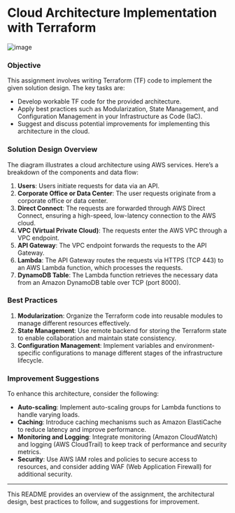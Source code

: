 # Cloud Architecture Implementation with Terraform

![image](https://github.com/Arun-Negi/terraform-aws/assets/53115095/09dda7c8-040c-4d98-9c60-02610776455f)


### Objective
This assignment involves writing Terraform (TF) code to implement the given solution design. The key tasks are:

- Develop workable TF code for the provided architecture.
- Apply best practices such as Modularization, State Management, and Configuration Management in your Infrastructure as Code (IaC).
- Suggest and discuss potential improvements for implementing this architecture in the cloud.

### Solution Design Overview
The diagram illustrates a cloud architecture using AWS services. Here’s a breakdown of the components and data flow:

1. **Users**: Users initiate requests for data via an API.
2. **Corporate Office or Data Center**: The user requests originate from a corporate office or data center.
3. **Direct Connect**: The requests are forwarded through AWS Direct Connect, ensuring a high-speed, low-latency connection to the AWS cloud.
4. **VPC (Virtual Private Cloud)**: The requests enter the AWS VPC through a VPC endpoint.
5. **API Gateway**: The VPC endpoint forwards the requests to the API Gateway.
6. **Lambda**: The API Gateway routes the requests via HTTPS (TCP 443) to an AWS Lambda function, which processes the requests.
7. **DynamoDB Table**: The Lambda function retrieves the necessary data from an Amazon DynamoDB table over TCP (port 8000).

### Best Practices

1. **Modularization**: Organize the Terraform code into reusable modules to manage different resources effectively.
2. **State Management**: Use remote backend for storing the Terraform state to enable collaboration and maintain state consistency.
3. **Configuration Management**: Implement variables and environment-specific configurations to manage different stages of the infrastructure lifecycle.

### Improvement Suggestions
To enhance this architecture, consider the following:

- **Auto-scaling**: Implement auto-scaling groups for Lambda functions to handle varying loads.
- **Caching**: Introduce caching mechanisms such as Amazon ElastiCache to reduce latency and improve performance.
- **Monitoring and Logging**: Integrate monitoring (Amazon CloudWatch) and logging (AWS CloudTrail) to keep track of performance and security metrics.
- **Security**: Use AWS IAM roles and policies to secure access to resources, and consider adding WAF (Web Application Firewall) for additional security.

---

This README provides an overview of the assignment, the architectural design, best practices to follow, and suggestions for improvement.
